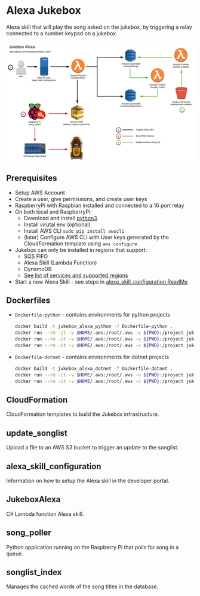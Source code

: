 Alexa Jukebox
=============
Alexa skill that will play the song asked on the jukebox, by triggering a relay connected to a number keypad on a jukebox.

![Alexa Jukebox workflow diagram](images/jukebox_diagram.png "Alexa Jukebox workflow diagram")

## Prerequisites
* Setup AWS Account
* Create a user, give permissions, and create user keys
* RaspberryPi with Raspbian installed and connected to a 16 port relay
* On both local and RaspberryPi: 
    * Download and install [python3](https://www.python.org/downloads/)
    * Install virutal env (optional)
    * Install AWS CLI `sudo pip install awscli`
    * (later) Configure AWS CLI with User keys generated by the CloudFormation template using `aws configure`
* Jukebox can only be installed in regions that support:
    * SQS FIFO
    * Alexa Skill (Lambda Function)
    * DynamoDB
    * [See list of services and supported regions](https://aws.amazon.com/about-aws/global-infrastructure/regional-product-services/)
* Start a new Alexa Skill - see steps in [alexa_skill_configuration ReadMe](alexa_skill_configuration/ReadMe.md)

## Dockerfiles

* `Dockerfile-python` - contains environments for python projects
    ```bash
    docker build -t jukebox_alexa_python -f Dockerfile-python .
    docker run --rm -it -v $HOME/.aws:/root/.aws -v ${PWD}:/project jukebox_alexa_python /bin/bash
    docker run --rm -it -v $HOME/.aws:/root/.aws -v ${PWD}:/project jukebox_alexa_python songlist_upload
    docker run --rm -it -v $HOME/.aws:/root/.aws -v ${PWD}:/project jukebox_alexa_python songlist_index 
    ```

* `Dockerfile-dotnet` - contains environments for dotnet projects
    ```bash
    docker build -t jukebox_alexa_dotnet -f Dockerfile-dotnet .
    docker run --rm -it -v $HOME/.aws:/root/.aws -v ${PWD}:/project jukebox_alexa_dotnet /bin/bash
    docker run --rm -it -v $HOME/.aws:/root/.aws -v ${PWD}:/project jukebox_alexa_dotnet TODO
    ```

## CloudFormation

CloudFormation templates to build the Jukebox infrastructure.

## update_songlist

Upload a file to an AWS S3 bucket to trigger an update to the songlist.

## alexa_skill_configuration

Information on how to setup the Alexa skill in the developer portal.

## JukeboxAlexa

C# Lambda function Alexa skill.

## song_poller

Python application running on the Raspberry Pi that polls for song in a queue. 

## songlist_index

Manages the cached words of the song titles in the database.